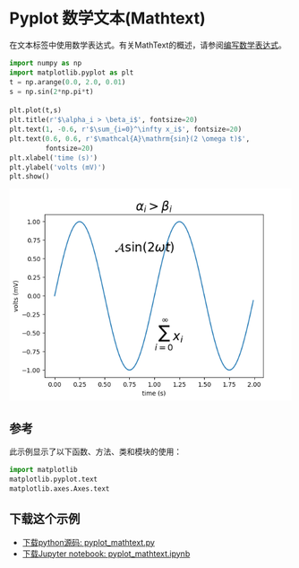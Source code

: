 # Pyplot 数学文本(Mathtext)

在文本标签中使用数学表达式。有关MathText的概述，请参阅[编写数学表达式](https://matplotlib.org/tutorials/text/mathtext.html)。

```python
import numpy as np
import matplotlib.pyplot as plt
t = np.arange(0.0, 2.0, 0.01)
s = np.sin(2*np.pi*t)

plt.plot(t,s)
plt.title(r'$\alpha_i > \beta_i$', fontsize=20)
plt.text(1, -0.6, r'$\sum_{i=0}^\infty x_i$', fontsize=20)
plt.text(0.6, 0.6, r'$\mathcal{A}\mathrm{sin}(2 \omega t)$',
         fontsize=20)
plt.xlabel('time (s)')
plt.ylabel('volts (mV)')
plt.show()
```

![数学文本示例](/static/images/gallery/sphx_glr_pyplot_mathtext_001.png)

## 参考

此示例显示了以下函数、方法、类和模块的使用：

```python
import matplotlib
matplotlib.pyplot.text
matplotlib.axes.Axes.text
```

## 下载这个示例
            
- [下载python源码: pyplot_mathtext.py](https://matplotlib.org/_downloads/pyplot_mathtext.py)
- [下载Jupyter notebook: pyplot_mathtext.ipynb](https://matplotlib.org/_downloads/pyplot_mathtext.ipynb)